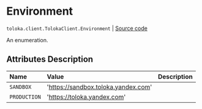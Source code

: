 # Environment
`toloka.client.TolokaClient.Environment` | [Source code](https://github.com/Toloka/toloka-kit/blob/v0.1.26/src/client/__init__.py#L214)

An enumeration.

## Attributes Description

| Name | Value | Description |
| :------| :-----------| :----------| 
`SANDBOX`|'https://sandbox.toloka.yandex.com'|<p></p>
`PRODUCTION`|'https://toloka.yandex.com'|<p></p>
